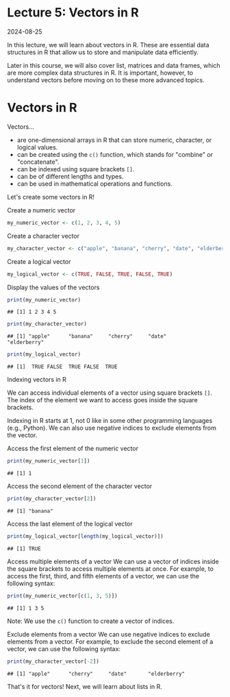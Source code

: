 # Lecture 5: Vectors in R
2024-08-25

In this lecture, we will learn about vectors in R. These are essential data
structures in R that allow us to store and manipulate data efficiently.

Later in this course, we will also cover list, matrices and data frames,
which are more complex data structures in R. It is important, however, to
understand vectors before moving on to these more advanced topics.

# Vectors in R

Vectors...

- are one-dimensional arrays in R that can store numeric, character, or
  logical values.
- can be created using the `c()` function, which stands for "combine" or
  "concatenate".
- can be indexed using square brackets `[]`.
- can be of different lengths and types.
- can be used in mathematical operations and functions.

Let's create some vectors in R!

Create a numeric vector


``` r
my_numeric_vector <- c(1, 2, 3, 4, 5)
```

Create a character vector


``` r
my_character_vector <- c("apple", "banana", "cherry", "date", "elderberry")
```

Create a logical vector


``` r
my_logical_vector <- c(TRUE, FALSE, TRUE, FALSE, TRUE)
```

Display the values of the vectors


``` r
print(my_numeric_vector)
```

```
## [1] 1 2 3 4 5
```

``` r
print(my_character_vector)
```

```
## [1] "apple"      "banana"     "cherry"     "date"       "elderberry"
```

``` r
print(my_logical_vector)
```

```
## [1]  TRUE FALSE  TRUE FALSE  TRUE
```

Indexing vectors in R

We can access individual elements of a vector using square brackets `[]`. The
index of the element we want to access goes inside the square brackets.

Indexing in R starts at 1, not 0 like in some other programming languages
(e.g., Python). We can also use negative indices to exclude elements from the
vector.

Access the first element of the numeric vector


``` r
print(my_numeric_vector[1])
```

```
## [1] 1
```

Access the second element of the character vector


``` r
print(my_character_vector[2])
```

```
## [1] "banana"
```

Access the last element of the logical vector


``` r
print(my_logical_vector[length(my_logical_vector)])
```

```
## [1] TRUE
```

Access multiple elements of a vector We can use a vector of indices inside
the square brackets to access multiple elements at once. For example, to
access the first, third, and fifth elements of a vector, we can use the
following syntax:


``` r
print(my_numeric_vector[c(1, 3, 5)])
```

```
## [1] 1 3 5
```

Note: We use the `c()` function to create a vector of indices.

Exclude elements from a vector We can use negative indices to exclude
elements from a vector. For example, to exclude the second element of a
vector, we can use the following syntax:


``` r
print(my_character_vector[-2])
```

```
## [1] "apple"      "cherry"     "date"       "elderberry"
```

That's it for vectors! Next, we will learn about lists in R.

